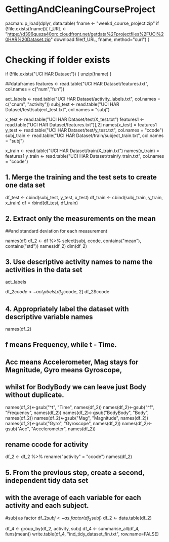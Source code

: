 # GettingAndCleaningCourseProject

pacman::p_load(dplyr, data.table)
fname <- "week4_course_project.zip"
if (!file.exists(fname)){
  f_URL <- "https://d396qusza40orc.cloudfront.net/getdata%2Fprojectfiles%2FUCI%20HAR%20Dataset.zip"
  download.file(f_URL, fname, method="curl")
}  

# Checking if folder exists
if (!file.exists("UCI HAR Dataset")) { 
  unzip(fname) 
}

##dataframes
features <- read.table("UCI HAR Dataset/features.txt", col.names = c("num","fun"))

act_labels <- read.table("UCI HAR Dataset/activity_labels.txt", col.names = c("cnum", "activity"))
subj_test <- read.table("UCI HAR Dataset/test/subject_test.txt", col.names = "subj")

x_test <- read.table("UCI HAR Dataset/test/X_test.txt")
features1 <- read.table("UCI HAR Dataset/features.txt")[,2]
names(x_test) = features1
y_test <- read.table("UCI HAR Dataset/test/y_test.txt", col.names = "ccode")
subj_train <- read.table("UCI HAR Dataset/train/subject_train.txt", col.names = "subj")

x_train <- read.table("UCI HAR Dataset/train/X_train.txt")
names(x_train) = features1
y_train <- read.table("UCI HAR Dataset/train/y_train.txt", col.names = "ccode")


## 1. Merge the training and the test sets to create one data set

df_test <- cbind(subj_test, y_test, x_test)
df_train <- cbind(subj_train, y_train, x_train)
df = rbind(df_test, df_train)


## 2. Extract only the measurements on the mean 
##and standard deviation for each measurement

names(df)
df_2 <- df %>% 
  select(subj, ccode, contains("mean"), contains("std"))
names(df_2)
dim(df_2)

## 3. Use descriptive activity names to name the activities in the data set
act_labels

df_2$ccode <- act_labels[df_2$ccode, 2]
df_2$ccode

## 4. Appropriately label the dataset with descriptive variable names

names(df_2)

## f means Frequency, while t - Time.
## Acc means Accelerometer, Mag stays for Magnitude, Gyro means Gyroscope, 
## whilst for BodyBody we can leave just Body without duplicate.

names(df_2)<-gsub("^t", "Time", names(df_2))
names(df_2)<-gsub("^f", "Frequency", names(df_2))
names(df_2)<-gsub("BodyBody", "Body", names(df_2))
names(df_2)<-gsub("Mag", "Magnitude", names(df_2))
names(df_2)<-gsub("Gyro", "Gyroscope", names(df_2))
names(df_2)<-gsub("Acc", "Accelerometer", names(df_2))

## rename ccode for activity
df_2 <- df_2 %>% 
  rename("activity" = "ccode")
names(df_2)

## 5. From the previous step, create a second, independent tidy data set 
## with the average of each variable for each activity and each subject.

#subj as factor 
df_2$subj <- as.factor(df_2$subj)
df_2 <- data.table(df_2)


df_4 <- group_by(df_2, activity, subj)
df_4 <- summarise_all(df_4, funs(mean))
write.table(df_4, "ind_tidy_dataset_fin.txt", row.name=FALSE)

